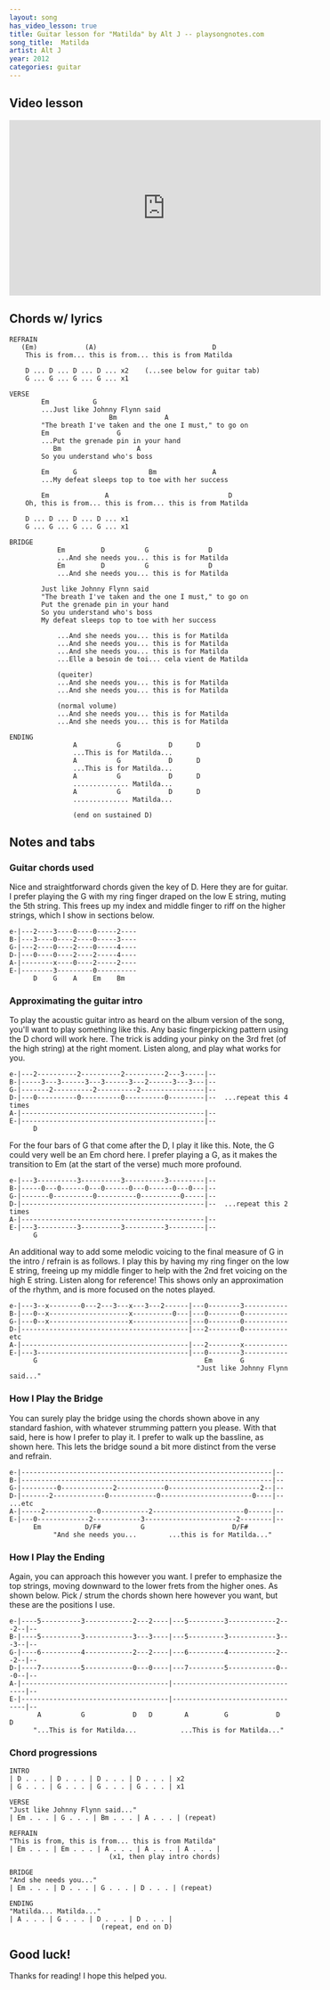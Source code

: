 ```yaml
---
layout: song
has_video_lesson: true
title: Guitar lesson for "Matilda" by Alt J -- playsongnotes.com
song_title:  Matilda
artist: Alt J
year: 2012
categories: guitar
---
```


## Video lesson

<iframe width="560" height="315" src="https://www.youtube.com/embed/9lVBiRmHztM?showinfo=0" frameborder="0" allowfullscreen></iframe>

## Chords w/ lyrics

    REFRAIN
       (Em)            (A)                             D
        This is from... this is from... this is from Matilda

        D ... D ... D ... D ... x2    (...see below for guitar tab)
        G ... G ... G ... G ... x1

    VERSE
            Em           G
            ...Just like Johnny Flynn said
                             Bm            A
            "The breath I've taken and the one I must," to go on
            Em                 G
            ...Put the grenade pin in your hand
               Bm                   A
            So you understand who's boss

            Em      G                  Bm              A
            ...My defeat sleeps top to toe with her success

            Em              A                              D
        Oh, this is from... this is from... this is from Matilda

        D ... D ... D ... D ... x1
        G ... G ... G ... G ... x1

    BRIDGE
                Em         D          G               D
                ...And she needs you... this is for Matilda
                Em         D          G               D
                ...And she needs you... this is for Matilda

            Just like Johnny Flynn said
            "The breath I've taken and the one I must," to go on
            Put the grenade pin in your hand
            So you understand who's boss
            My defeat sleeps top to toe with her success

                ...And she needs you... this is for Matilda
                ...And she needs you... this is for Matilda
                ...And she needs you... this is for Matilda
                ...Elle a besoin de toi... cela vient de Matilda

                (queiter)
                ...And she needs you... this is for Matilda
                ...And she needs you... this is for Matilda

                (normal volume)
                ...And she needs you... this is for Matilda
                ...And she needs you... this is for Matilda

    ENDING
                    A          G            D      D
                    ...This is for Matilda...
                    A          G            D      D
                    ...This is for Matilda...
                    A          G            D      D
                    .............. Matilda...
                    A          G            D      D
                    .............. Matilda...

                    (end on sustained D)

## Notes and tabs

### Guitar chords used
Nice and straightforward chords given the key of D. Here they are for guitar. I prefer playing the G with my ring finger draped on the low E string, muting the 5th string. This frees up my index and middle finger to riff on the higher strings, which I show in sections below.

    e-|---2----3----0----0-----2----
    B-|---3----0----2----0-----3----
    G-|---2----0----2----0-----4----
    D-|---0----0----2----2-----4----
    A-|--------x----0----2-----2----
    E-|--------3---------0----------
          D    G    A    Em    Bm

### Approximating the guitar intro
To play the acoustic guitar intro as heard on the album version of the song, you'll want to play something like this. Any basic fingerpicking pattern using the D chord will work here. The trick is adding your pinky on the 3rd fret (of the high string) at the right moment. Listen along, and play what works for you.

    e-|---2----------2----------2----------2---3-----|--
    B-|-----3---3------3---3------3---2------3---3---|--
    G-|-------2----------2----------2----------------|--
    D-|---0----------0----------0----------0---------|--  ...repeat this 4 times
    A-|----------------------------------------------|--
    E-|----------------------------------------------|--
          D

For the four bars of G that come after the D, I play it like this. Note, the G could very well be an Em chord here. I prefer playing a G, as it makes the transition to Em (at the start of the verse) much more profound.

    e-|---3----------3----------3----------3---------|--
    B-|-----0---0------0---0------0---0------0---0---|--
    G-|-------0----------0----------0----------0-----|--
    D-|----------------------------------------------|--  ...repeat this 2 times
    A-|----------------------------------------------|--
    E-|---3----------3----------3----------3---------|--
          G

An additional way to add some melodic voicing to the final measure of G in the intro / refrain is as follows. I play this by having my ring finger on the low E string, freeing up my middle finger to help with the 2nd fret voicing on the high E string. Listen along for reference! This shows only an approximation of the rhythm, and is more focused on the notes played.

    e-|---3--x--------0---2---3---x---3---2------|---0--------3-----------
    B-|---0--x--------------------x----------0---|---0--------0-----------
    G-|---0--x--------------------x--------------|---0--------0-----------
    D-|------------------------------------------|---2--------0-----------  etc
    A-|------------------------------------------|---2--------x-----------
    E-|---3--------------------------------------|---0--------3-----------
          G                                          Em       G
                                                   "Just like Johnny Flynn said..."

### How I Play the Bridge
You can surely play the bridge using the chords shown above in any standard fashion, with whatever strumming pattern you please. With that said, here is how I prefer to play it. I prefer to walk up the bassline, as shown here. This lets the bridge sound a bit more distinct from the verse and refrain.

    e-|---------------------------------------------------------------|--
    B-|---------------------------------------------------------------|--
    G-|---------0-------------2------------0-----------------------2--|--
    D-|-------2-------------0------------0-----------------------0----|--  ...etc
    A-|-----2-------------0------------2-----------------------0------|--
    E-|---0-------------2------------3-----------------------2--------|--
          Em           D/F#          G                      D/F#
               "And she needs you...        ...this is for Matilda..."

### How I Play the Ending
Again, you can approach this however you want. I prefer to emphasize the top strings, moving downward to the lower frets from the higher ones. As shown below. Pick / strum the chords shown here however you want, but these are the positions I use.

    e-|----5----------3------------2---2----|---5---------3------------2---2--|--
    B-|----5----------3------------3---3----|---5---------3------------3---3--|--
    G-|----6----------4------------2---2----|---6---------4------------2---2--|--
    D-|----7----------5------------0---0----|---7---------5------------0---0--|--
    A-|-------------------------------------|---------------------------------|--
    E-|-------------------------------------|---------------------------------|--
           A          G            D   D        A         G            D   D
          "...This is for Matilda...           ...This is for Matilda..."

### Chord progressions

    INTRO
    | D . . . | D . . . | D . . . | D . . . | x2
    | G . . . | G . . . | G . . . | G . . . | x1

    VERSE
    "Just like Johnny Flynn said..."
    | Em . . . | G . . . | Bm . . . | A . . . | (repeat)

    REFRAIN
    "This is from, this is from... this is from Matilda"
    | Em . . . | Em . . . | A . . . | A . . . | A . . . |
                             (x1, then play intro chords)

    BRIDGE
    "And she needs you..."
    | Em . . . | D . . . | G . . . | D . . . | (repeat)

    ENDING
    "Matilda... Matilda..."
    | A . . . | G . . . | D . . . | D . . . |
                           (repeat, end on D)

## Good luck!

Thanks for reading! I hope this helped you.
